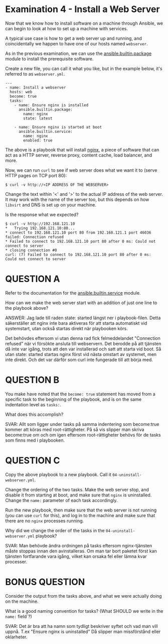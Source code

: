 # Examination 4 - Install a Web Server

Now that we know how to install software on a machine through Ansible, we can
begin to look at how to set up a machine with services.

A typical use case is how to get a web server up and running, and coincidentally
we happen to have one of our hosts named `webserver`.

As in the previous examination, we can use the [ansible.builtin.package](https://docs.ansible.com/ansible/latest/collections/ansible/builtin/package_module.html)
module to install the prerequisite software.

Create a new file, you can call it what you like, but in the example below, it's referred to as
`webserver.yml`.

    ---
    - name: Install a webserver
      hosts: web
      become: true
      tasks:
        - name: Ensure nginx is installed
          ansible.builtin.package:
            name: nginx
            state: latest

        - name: Ensure nginx is started at boot
          ansible.builtin.service:
            name: nginx
            enabled: true

The above is a playbook that will install [nginx](https://nginx.org/), a piece of software that can
act as a HTTP server, reverse proxy, content cache, load balancer, and more.

Now, we can run `curl` to see if web server does what we want it to (serve HTTP pages on TCP port 80):

    $ curl -v http://<IP ADDRESS OF THE WEBSERVER>

Change the text within '<' and '>' to the actual IP address of the web server. It may work with the
name of the server too, but this depends on how `libvirt` and DNS is set up on your machine.

Is the response what we expected?

    $ curl -v http://192.168.121.10
    *   Trying 192.168.121.10:80...
    * connect to 192.168.121.10 port 80 from 192.168.121.1 port 46036 failed: Connection refused
    * Failed to connect to 192.168.121.10 port 80 after 0 ms: Could not connect to server
    * closing connection #0
    curl: (7) Failed to connect to 192.168.121.10 port 80 after 0 ms: Could not connect to server

# QUESTION A

Refer to the documentation for the [ansible.builtin.service](https://docs.ansible.com/ansible/latest/collections/ansible/builtin/service_module.html)
module.

How can we make the web server start with an addition of just one line to the playbook above?

ANSWER: Jag lade till raden state: started längst ner i playbook-filen.
Detta säkerställer att nginx inte bara aktiveras för att starta automatiskt vid systemstart, utan också startas direkt när playbooken körs.

Det behövdes eftersom vi utan denna rad fick felmeddelandet "Connection refused" när vi försökte ansluta till webservern.
Det berodde på att tjänsten då inte var igång, trots att den var installerad och satt att starta vid boot.
Så utan state: started startas nginx först vid nästa omstart av systemet, men inte direkt. Och det var därför som curl inte fungerade till att börja med.

# QUESTION B

You make have noted that the `become: true` statement has moved from a specific task to the beginning
of the playbook, and is on the same indentation level as `tasks:`.

What does this accomplish?

SVAR: Allt som ligger under tasks på samma indentering som become:true kommer att köras med root-rättigheter. På så vis slipper man skriva become:true om och om igen eftersom root-rättigheter behövs för de tasks som finns med i playbooken. 

# QUESTION C

Copy the above playbook to a new playbook. Call it `04-uninstall-webserver.yml`.

Change the ordering of the two tasks. Make the web server stop, and disable it from starting at boot, and
make sure that `nginx` is uninstalled. Change the `name:` parameter of each task accordingly.

Run the new playbook, then make sure that the web server is not running (you can use `curl` for this), and
log in to the machine and make sure that there are no `nginx` processes running.

Why did we change the order of the tasks in the `04-uninstall-webserver.yml` playbook?

SVAR: Man behövde ändra ordningen på tasks eftersom nginx-tjänsten måste stoppas innan den avinstalleras.
Om man tar bort paketet först kan tjänsten fortfarande vara igång, vilket kan orsaka fel eller lämna kvar processer.

# BONUS QUESTION

Consider the output from the tasks above, and what we were actually doing on the machine.

What is a good naming convention for tasks? (What SHOULD we write in the `name:` field`?)

SVAR: Det är bra att ha namn som tydligt beskriver syftet och vad man vill uppnå. T.ex "Ensure nginx is uninstalled" Då slipper man missförstånd eller oklarheter. 